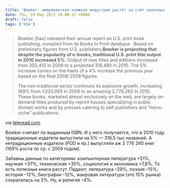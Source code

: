 ```yaml
---
title: 'Bowker: американская книжная индустрия растёт за счёт полезных книг'
date: Thu, 19 May 2011 10:00:12 +0000
draft: false
tags: ['USA']
---
```


> Bowker \[has\] released their annual report on U.S. print book publishing, compiled from its Books In Print database.  Based on preliminary figures from U.S. publishers,**Bowker is projecting that despite the popularity of e-books, traditional U.S. print title output in 2010 increased 5%.** Output of new titles and editions increased from 302,410 in 2009 to a projected 316,480 in 2010. The 5% increase comes on the heels of a 4% increase the previous year based on the final 2008-2009 figures.
> 
> The non-traditional sector continues its explosive growth, increasing 169% from 1,033,065 in 2009 to an amazing 2,776,260 in 2010.   These books, marketed almost exclusively on the web, are largely on-demand titles produced by reprint houses specializing in public domain works and by presses catering to self-publishers and ”micro-niche” publications.

via [teleread.com](http://www.teleread.com/paul-biba/bowker-releases-annual-book-publishing-report/)

Bowker считает по выданным ISBN. И у него получается, что в 2010 году традиционные издатели выпустили на 5% — 316,5 тыс названий. А нетрадиционные издатели (POD и пр.) выпустили аж 2 776 260 книг (169% роста по ср. с 2009 годом).

Забавны данные по категориям: компьютерная литература +51%, научная +37%, техническая +35%, социология и экономика +7,8%. То есть полезные книги растут. Падают: литература –29%, поэзия –15%, история –12%, биографии –12%, жанровая литература (это 15% рынка) сократилась на 3%. Ну, и религия –4%.
